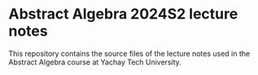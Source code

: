 # Abstract Algebra 2024S2 lecture notes

This repository contains the source files of the lecture notes used in the Abstract Algebra course at Yachay Tech University.


